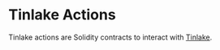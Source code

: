 # Tinlake Actions
Tinlake actions are Solidity contracts to interact with [Tinlake](https://github.com/centrifuge/tinlake).